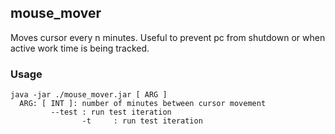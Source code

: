 ## mouse_mover 
Moves cursor every n minutes. Useful to prevent pc from shutdown or when active work time is being tracked. 

### Usage
```
java -jar ./mouse_mover.jar [ ARG ]
  ARG: [ INT ]: number of minutes between cursor movement
         --test : run test iteration
                -t     : run test iteration
```

